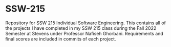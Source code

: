 # SSW-215
Repository for SSW 215 Individual Software Engineering. 
This contains all of the projects I have completed in my SSW 215 class during the Fall 2022 Semester at Stevens under Professor Nafiseh Ghorbani. Requirements and final scores are included in commits of each project.
